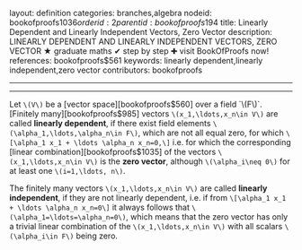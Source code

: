 layout: definition
categories: branches,algebra
nodeid: bookofproofs$1036
orderid: 2
parentid: bookofproofs$194
title: Linearly Dependent and Linearly Independent Vectors, Zero Vector
description: LINEARLY DEPENDENT AND LINEARLY INDEPENDENT VECTORS, ZERO VECTOR ★ graduate maths ✔ step by step ✚ visit BookOfProofs now!
references: bookofproofs$561
keywords: linearly dependent,linearly independent,zero vector
contributors: bookofproofs

---


---

Let `\(V\)` be a [vector space][bookofproofs$560] over a field `\(F\)`. [Finitely many][bookofproofs$985] vectors `\(x_1,\ldots,x_n\in V\)` are called **linearly dependent**, if there exist field elements `\(\alpha_1,\ldots,\alpha_n\in F\)`, which are not all equal zero, for which 
`\[\alpha_1 x_1 + \ldots \alpha_n x_n=0,\]` 
i.e. for which the corresponding [linear combination][bookofproofs$1035] of the vectors  `\(x_1,\ldots,x_n\in V\)` is the **zero vector**, although `\(\alpha_i\neq 0\)` for at least one `\(i=1,\ldots, n\)`.

The finitely many vectors `\(x_1,\ldots,x_n\in V\)` are called **linearly independent**, if they are not linearly dependent, i.e. if from 
`\[\alpha_1 x_1 + \ldots \alpha_n x_n=0\]` 
it always follows that `\(\alpha_1=\ldots=\alpha_n=0\)`, which means that the zero vector has only a trivial linear combination of the `\(x_1,\ldots,x_n\in V\)` with all scalars `\(\alpha_i\in F\)` being zero.
